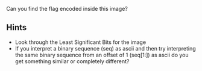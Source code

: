 Can you find the flag encoded inside this image?

## Hints
- Look through the Least Significant Bits for the image
- If you interpret a binary sequence (seq) as ascii and then try interpreting the same binary sequence from an offset of 1 (seq[1:]) as ascii do you get something similar or completely different?
